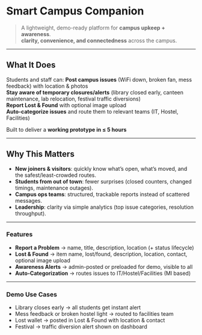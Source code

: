 # Smart Campus Companion

> A lightweight, demo-ready platform for **campus upkeep + awareness**.  
> **clarity, convenience, and connectedness** across the campus.

---
## What It Does

Students and staff can:
**Post campus issues** (WiFi down, broken fan, mess feedback) with location & photos  
**Stay aware of temporary closures/alerts** (library closed early, canteen maintenance, lab relocation, festival traffic diversions)  
**Report Lost & Found** with optional image upload  
**Auto-categorize issues** and route them to relevant teams (IT, Hostel, Facilities)  

Built to deliver a **working prototype in ≤ 5 hours** 

---

## Why This Matters

- **New joiners & visitors**: quickly know what’s open, what’s moved, and the safest/least-crowded routes.  
- **Students from out of town**: fewer surprises (closed counters, changed timings, maintenance outages).  
- **Campus ops teams**: structured, trackable reports instead of scattered messages.  
- **Leadership**: clarity via simple analytics (top issue categories, resolution throughput).  
---

### Features

- **Report a Problem** → name, title, description, location (+ status lifecycle)  
- **Lost & Found** → item name, lost/found, description, location, contact, optional image upload  
- **Awareness Alerts** → admin-posted or preloaded for demo, visible to all  
- **Auto-Categorization** → routes issues to IT/Hostel/Facilities (Ml based)  

---

### Demo Use Cases

- Library closes early → all students get instant alert
- Mess feedback or broken hostel light → routed to facilities team
- Lost wallet → posted in Lost & Found with location & contact
- Festival → traffic diversion alert shown on dashboard
